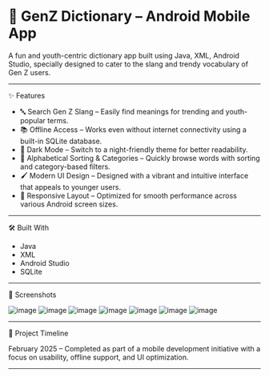 # 📱 GenZ Dictionary – Android Mobile App

A fun and youth-centric dictionary app built using  Java, XML, Android Studio, specially designed to cater to the slang and trendy vocabulary of Gen Z users.

---

✨ Features

- 🔤 Search Gen Z Slang – Easily find meanings for trending and youth-popular terms.
- 📚 Offline Access – Works even without internet connectivity using a built-in SQLite database.
- 🌙 Dark Mode – Switch to a night-friendly theme for better readability.
- 📖 Alphabetical Sorting & Categories – Quickly browse words with sorting and category-based filters.
- 🖌️ Modern UI Design – Designed with a vibrant and intuitive interface that appeals to younger users.
- 📱 Responsive Layout – Optimized for smooth performance across various Android screen sizes.

---

🛠️ Built With

- Java
- XML
- Android Studio
- SQLite

---

📸 Screenshots

![image](https://github.com/user-attachments/assets/d74243fc-cc79-43cb-b3a7-efe8bdb2ddfc)
![image](https://github.com/user-attachments/assets/f54777c1-705e-43b7-a874-0bc4949abe11)
![image](https://github.com/user-attachments/assets/2c82f1c2-d25a-469d-b7e9-18ee1c47b8d5)
![image](https://github.com/user-attachments/assets/b7e23e64-a3b3-4cfa-9989-6fdc33942386)
![image](https://github.com/user-attachments/assets/d411dc46-228f-4242-8227-cd19145ba6a4)
![image](https://github.com/user-attachments/assets/ce10b4a4-bc0f-48a8-8ef5-727d39850127)
![image](https://github.com/user-attachments/assets/8a5581ff-32c5-436b-9cb8-36c0f3fbc699)

---

📅 Project Timeline

February 2025 – Completed as part of a mobile development initiative with a focus on usability, offline support, and UI optimization.

---


